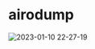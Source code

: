 # airodump

![2023-01-10 22-27-19](https://user-images.githubusercontent.com/112525820/211564282-45219a68-161e-4dcb-b04f-6691340de052.gif)
